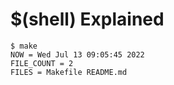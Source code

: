 # $(shell) Explained


```
$ make
NOW = Wed Jul 13 09:05:45 2022
FILE_COUNT = 2
FILES = Makefile README.md                                                                         

```
